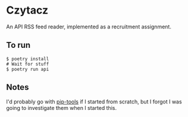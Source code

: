 # Czytacz

An API RSS feed reader, implemented as a recruitment assignment.

## To run

```
$ poetry install
# Wait for stuff
$ poetry run api
```

## Notes

I'd probably go with [pip-tools](https://github.com/jazzband/pip-tools) if I
started from scratch, but I forgot I was going to investigate them when I
started this.

